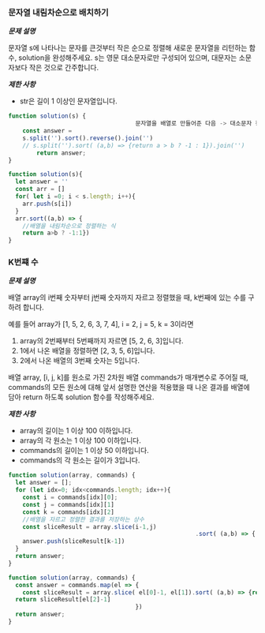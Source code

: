 ### 문자열 내림차순으로 배치하기

**_문제 설명_**

문자열 s에 나타나는 문자를 큰것부터 작은 순으로 정렬해 새로운 문자열을 리턴하는 함수, solution을 완성해주세요.
s는 영문 대소문자로만 구성되어 있으며, 대문자는 소문자보다 작은 것으로 간주합니다.

**_제한 사항_**

- str은 길이 1 이상인 문자열입니다.

```javascript
function solution(s) {
    								문자열을 배열로 만들어준 다음 -> 대소문자 정렬 -> 배열반대로 -> 조인으로 다시 문자열로 합쳐준다.
  	const answer = 
    s.split('').sort().reverse().join('')
  	// s.split('').sort( (a,b) => {return a > b ? -1 : 1}).join('')
		return answer;
}
```

```javascript
function solution(s){
  let answer = ''
  const arr = []
  for( let i =0; i < s.length; i++){
    arr.push(s[i])
  }
  arr.sort((a,b) => {
    //배열을 내림차순으로 정렬하는 식
    return a>b ? -1:1})
}
```



### K번쨰 수

**_문제 설명_**

배열 array의 i번째 숫자부터 j번째 숫자까지 자르고 정렬했을 때, k번째에 있는 수를 구하려 합니다.

예를 들어 array가 [1, 5, 2, 6, 3, 7, 4], i = 2, j = 5, k = 3이라면

1. array의 2번째부터 5번째까지 자르면 [5, 2, 6, 3]입니다.
2. 1에서 나온 배열을 정렬하면 [2, 3, 5, 6]입니다.
3. 2에서 나온 배열의 3번째 숫자는 5입니다.

배열 array, [i, j, k]를 원소로 가진 2차원 배열 commands가 매개변수로 주어질 때, commands의 모든 원소에 대해 앞서 설명한 연산을 적용했을 때 나온 결과를 배열에 담아 return 하도록 solution 함수를 작성해주세요.

**_제한 사항_**

- array의 길이는 1 이상 100 이하입니다.
- array의 각 원소는 1 이상 100 이하입니다.
- commands의 길이는 1 이상 50 이하입니다.
- commands의 각 원소는 길이가 3입니다.

```javascript
function solution(array, commands) {
  let answer = [];
  for (let idx=0; idx<commands.length; idx++){
    const i = commands[idx][0];
    const j = commands[idx][1]
    const k = commands[idx][2]
    //배열을 자르고 정렬한 결과를 저장하는 상수
    const sliceResult = array.slice(i-1,j)
    												 .sort( (a,b) => { return a-b })
    answer.push(sliceResult[k-1])
  }
  return answer;
}
```



```javascript
function solution(array, commands) {
  const answer = commands.map(el => {
    const sliceResult = array.slice( el[0]-1, el[1]).sort( (a,b) => {return a-b})
  return sliceResult[el[2]-1]
                                    })
  return answer;
}
```











